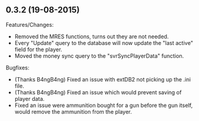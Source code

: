 ## 0.3.2 (19-08-2015)

Features/Changes:

  - Removed the MRES functions, turns out they are not needed.
  - Every "Update" query to the database will now update the "last active" field for the player.
  - Moved the money sync query to the "svrSyncPlayerData" function.

Bugfixes:

  - (Thanks B4ngB4ng) Fixed an issue with extDB2 not picking up the .ini file.
  - (Thanks B4ngB4ng) Fixed an issue which would prevent saving of player data.
  - Fixed an issue were ammunition bought for a gun before the gun itself, would remove the ammunition from the player.